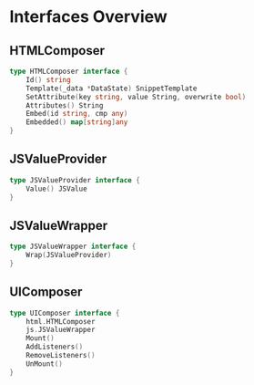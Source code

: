 # Interfaces Overview


## HTMLComposer

```go
type HTMLComposer interface {
	Id() string
	Template(_data *DataState) SnippetTemplate
	SetAttribute(key string, value String, overwrite bool)
	Attributes() String
	Embed(id string, cmp any)
	Embedded() map[string]any
}
```

## JSValueProvider

```go
type JSValueProvider interface {
	Value() JSValue
}
```

## JSValueWrapper

```go
type JSValueWrapper interface {
	Wrap(JSValueProvider)
}
```

## UIComposer

```go
type UIComposer interface {
	html.HTMLComposer
	js.JSValueWrapper
	Mount()
	AddListeners()
	RemoveListeners()
	UnMount()
}
```
